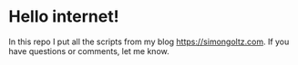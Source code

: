 # Hello internet!
In this repo I put all the scripts from my blog https://simongoltz.com. If you have questions or comments, let me know.
